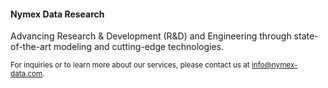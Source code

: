 #### Nymex Data Research

Advancing Research & Development (R&D) and Engineering through state-of-the-art modeling and cutting-edge technologies.

<sub>For inquiries or to learn more about our services, please contact us at [info@nymex-data.com](mailto:info@nymex-data.com).</sub>